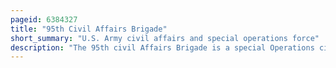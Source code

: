 ```yaml
---
pageid: 6384327
title: "95th Civil Affairs Brigade"
short_summary: "U.S. Army civil affairs and special operations force"
description: "The 95th civil Affairs Brigade is a special Operations civil Affairs Brigade of the united States army located at Fort liberty north Carolina. The Idea of a civil Affairs brigade had been under Consideration for Years but was finally approved as a Result of the 2006 quadrennial Defense Review. The 95th civil Affairs brigade makes up a significant Portion of the four Percent civil Affairs Soldiers in the active Component."
---
```

